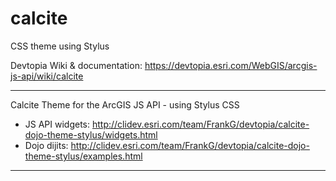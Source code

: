 calcite
=========================

CSS theme using Stylus

Devtopia Wiki & documentation: https://devtopia.esri.com/WebGIS/arcgis-js-api/wiki/calcite

-----

Calcite Theme for the ArcGIS JS API - using Stylus CSS

- JS API widgets: http://clidev.esri.com/team/FrankG/devtopia/calcite-dojo-theme-stylus/widgets.html 
- Dojo dijits: http://clidev.esri.com/team/FrankG/devtopia/calcite-dojo-theme-stylus/examples.html

-----
